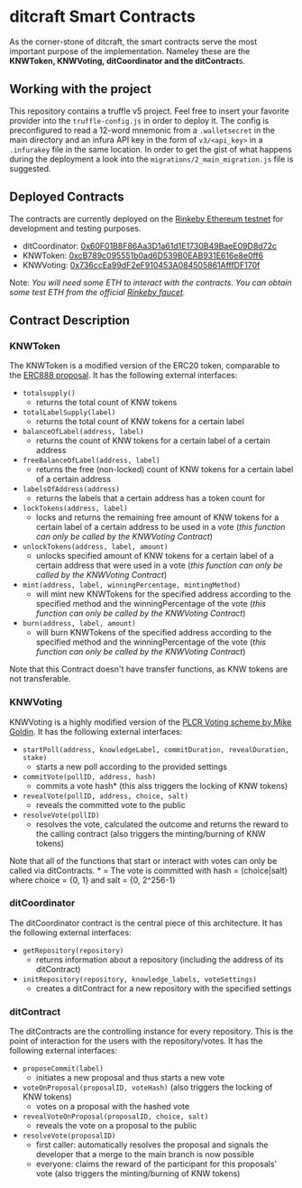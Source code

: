 # ditcraft Smart Contracts
As the corner-stone of ditcraft, the smart contracts serve the most important purpose of the implementation. Nameley these are the **KNWToken, KNWVoting, ditCoordinator and the ditContract**s.

## Working with the project
This repository contains a truffle v5 project. Feel free to insert your favorite provider into the `truffle-config.js` in order to deploy it. The config is preconfigured to read a 12-word mnemonic from a `.walletsecret` in the main directory and an infura API key in the form of `v3/<api_key>` in a `.infurakey` file in the same location. In order to get the gist of what happens during the deployment a look into the `migrations/2_main_migration.js` file is suggested.

## Deployed Contracts
The contracts are currently deployed on the [Rinkeby Ethereum testnet](https://www.rinkeby.io) for development and testing purposes.
- ditCoordinator: [0x60F01B8F86Aa3D1a61d1E1730B49BaeE09D8d72c](https://rinkeby.etherscan.io/address/0x60F01B8F86Aa3D1a61d1E1730B49BaeE09D8d72c)
- KNWToken: [0xcB789c095551b0ad6D539B0EAB931E616e8e0ff6](https://rinkeby.etherscan.io/address/0xcB789c095551b0ad6D539B0EAB931E616e8e0ff6)
- KNWVoting: [0x736ccEa99dF2eF910453A084505861AfffDF170f](https://rinkeby.etherscan.io/address/0x736ccEa99dF2eF910453A084505861AfffDF170f)

Note: *You will need some ETH to interact with the contracts. You can obtain some test ETH from the official [Rinkeby faucet](https://faucet.rinkeby.io).*


## Contract Description
### KNWToken
The KNWToken is a modified version of the ERC20 token, comparable to the [ERC888 proposal](https://github.com/ethereum/EIPs/issues/888). It has the following external interfaces:

 - `totalsupply()` 
	- returns the total count of KNW tokens
 - `totalLabelSupply(label)` 
	 - returns the total count of KNW tokens for a certain label
 - `balanceOfLabel(address, label)` 
	 - returns the count of KNW tokens for a certain label of a certain address
 - `freeBalanceOfLabel(address, label)`
	 - returns the free (non-locked) count of KNW tokens for a certain label of a certain address
 - `labelsOfAddress(address)` 
	 - returns the labels that a certain address has a token count for
 - `lockTokens(address, label)`
	 - locks and returns the remaining free amount of KNW tokens for a certain label of a certain address to be used in a vote (*this function can only be called by the KNWVoting Contract*)
 - `unlockTokens(address, label, amount)`
	 - unlocks specified amount of KNW tokens for a certain label of a certain address that were used in a vote (*this function can only be called by the KNWVoting Contract*)
 - `mint(address, label, winningPercentage, mintingMethod)` 
	 - will mint new KNWTokens for the specified address according to the specified method and the winningPercentage of the vote (*this function can only be called by the KNWVoting Contract*)
 - `burn(address, label, amount)` 
	 - will burn KNWTokens of the specified address according to the specified method and the winningPercentage of the vote (*this function can only be called by the KNWVoting Contract*)

Note that this Contract doesn't have transfer functions, as KNW tokens are not transferable. 

### KNWVoting
KNWVoting is a highly modified version of the [PLCR Voting scheme by Mike Goldin](https://github.com/ConsenSys/PLCRVoting). It has the following external interfaces:

 - `startPoll(address, knowledgeLabel, commitDuration, revealDuration, stake)`
	 -  starts a new poll according to the provided settings
 - `commitVote(pollID, address, hash)`
	 -  commits a vote hash\* (this alss triggers the locking of KNW tokens)
 - `revealVote(pollID, address, choice, salt)`
	 - reveals the committed vote to the public
 - `resolveVote(pollID)`
	 - resolves the vote, calculated the outcome and returns the reward to the calling contract (also triggers the minting/burning of KNW tokens)

Note that all of the functions that start or interact with votes can only be called via ditContracts.
\* = The vote is committed with hash = (choice|salt) where choice = {0, 1} and salt = {0, 2^256-1}

### ditCoordinator
The ditCoordinator contract is the central piece of this architecture. It has the following external interfaces:

 - `getRepository(repository)`
	 -  returns information about a repository (including the address of its ditContract)
 - `initRepository(repository, knowledge_labels, voteSettings)`
	 -  creates a ditContract for a new repository with the specified settings

### ditContract
The ditContracts are the controlling instance for every repository. This is the point of interaction for the users with the repository/votes. It has the following external interfaces:

 - `proposeCommit(label)`
	 -  initiates a new proposal and thus starts a new vote
 - `voteOnProposal(proposalID, voteHash)` (also triggers the locking of KNW tokens)
	 -  votes on a proposal with the hashed vote
 - `revealVoteOnProposal(proposalID, choice, salt)`
	 - reveals the vote on a proposal to the public
 - `resolveVote(proposalID)`
	 - first caller: automatically resolves the proposal and signals the developer that a merge to the main branch is now possible 
	 - everyone: claims the reward of the participant for this proposals' vote (also triggers the minting/burning of KNW tokens)
	 